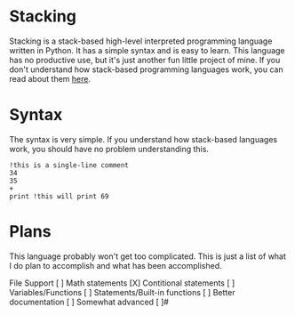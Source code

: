 # Stacking

Stacking is a stack-based high-level interpreted programming language written in Python. It has a simple syntax and is easy to learn. This language has no productive use, but it's just another fun little project of mine. If you don't understand how stack-based programming languages work, you can read about them [here](https://en.wikipedia.org/wiki/Stack-oriented_programming?adlt=strict&toWww=1&redig=89F802C92E2D46088E88D5B5C66EE419).

  

# Syntax

The syntax is very simple. If you understand how stack-based languages work, you should have no problem understanding this.

```
!this is a single-line comment
34
35
+
print !this will print 69
```

# Plans
This language probably won't get too complicated. This is just a list of what I do plan to accomplish and what has been accomplished.

File Support                   [ ]
Math statements                [X]
Contitional statements         [ ]
Variables/Functions            [ ]
Statements/Built-in functions  [ ]
Better documentation           [ ]
Somewhat advanced              [ ]#
